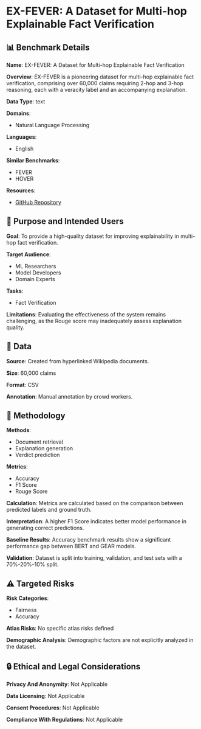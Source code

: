 # EX-FEVER: A Dataset for Multi-hop Explainable Fact Verification

## 📊 Benchmark Details

**Name**: EX-FEVER: A Dataset for Multi-hop Explainable Fact Verification

**Overview**: EX-FEVER is a pioneering dataset for multi-hop explainable fact verification, comprising over 60,000 claims requiring 2-hop and 3-hop reasoning, each with a veracity label and an accompanying explanation.

**Data Type**: text

**Domains**:
- Natural Language Processing

**Languages**:
- English

**Similar Benchmarks**:
- FEVER
- HOVER

**Resources**:
- [GitHub Repository](https://github.com/dependentsign/EX-FEVER)

## 🎯 Purpose and Intended Users

**Goal**: To provide a high-quality dataset for improving explainability in multi-hop fact verification.

**Target Audience**:
- ML Researchers
- Model Developers
- Domain Experts

**Tasks**:
- Fact Verification

**Limitations**: Evaluating the effectiveness of the system remains challenging, as the Rouge score may inadequately assess explanation quality.

## 💾 Data

**Source**: Created from hyperlinked Wikipedia documents.

**Size**: 60,000 claims

**Format**: CSV

**Annotation**: Manual annotation by crowd workers.

## 🔬 Methodology

**Methods**:
- Document retrieval
- Explanation generation
- Verdict prediction

**Metrics**:
- Accuracy
- F1 Score
- Rouge Score

**Calculation**: Metrics are calculated based on the comparison between predicted labels and ground truth.

**Interpretation**: A higher F1 Score indicates better model performance in generating correct predictions.

**Baseline Results**: Accuracy benchmark results show a significant performance gap between BERT and GEAR models.

**Validation**: Dataset is split into training, validation, and test sets with a 70%-20%-10% split.

## ⚠️ Targeted Risks

**Risk Categories**:
- Fairness
- Accuracy

**Atlas Risks**:
No specific atlas risks defined

**Demographic Analysis**: Demographic factors are not explicitly analyzed in the dataset.

## 🔒 Ethical and Legal Considerations

**Privacy And Anonymity**: Not Applicable

**Data Licensing**: Not Applicable

**Consent Procedures**: Not Applicable

**Compliance With Regulations**: Not Applicable
